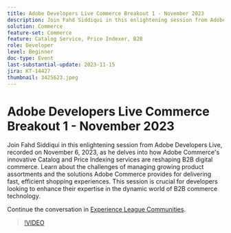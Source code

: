 ```yaml
---
title: Adobe Developers Live Commerce Breakout 1 - November 2023
description: Join Fahd Siddiqui in this enlightening session from Adobe Developers Live, recorded on November 6, 2023, as he delves into how Adobe Commerce's innovative Catalog and Price Indexing services are reshaping B2B digital commerce. Learn about the challenges of managing growing product assortments and the solutions Adobe Commerce provides for delivering fast, efficient shopping experiences. This session is crucial for developers looking to enhance their expertise in the dynamic world of B2B commerce technology.
solution: Commerce
feature-set: Commerce
feature: Catalog Service, Price Indexer, B2B
role: Developer
level: Beginner
doc-type: Event
last-substantial-update: 2023-11-15
jira: KT-14427
thumbnail: 3425623.jpeg
---
```


# Adobe Developers Live Commerce Breakout 1 - November 2023

Join Fahd Siddiqui in this enlightening session from Adobe Developers Live, recorded on November 6, 2023, as he delves into how Adobe Commerce's innovative Catalog and Price Indexing services are reshaping B2B digital commerce. Learn about the challenges of managing growing product assortments and the solutions Adobe Commerce provides for delivering fast, efficient shopping experiences. This session is crucial for developers looking to enhance their expertise in the dynamic world of B2B commerce technology.

Continue the conversation in [Experience League Communities](https://adobe.ly/3rJfZcN).

>[!VIDEO](https://video.tv.adobe.com/v/3425623/?learn=on)